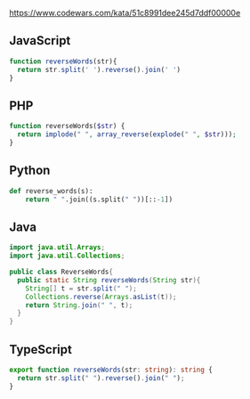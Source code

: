 https://www.codewars.com/kata/51c8991dee245d7ddf00000e

## JavaScript
```js
function reverseWords(str){
  return str.split(' ').reverse().join(' ')
}
```

## PHP
```php
function reverseWords($str) {
  return implode(" ", array_reverse(explode(" ", $str)));
}
```

## Python
```python
def reverse_words(s):
    return " ".join((s.split(" "))[::-1])
```

## Java
```java
import java.util.Arrays;
import java.util.Collections;

public class ReverseWords{
  public static String reverseWords(String str){
    String[] t = str.split(" ");
    Collections.reverse(Arrays.asList(t));
    return String.join(" ", t);
  }
}
```

## TypeScript
```ts
export function reverseWords(str: string): string {
  return str.split(" ").reverse().join(" ");
}
```